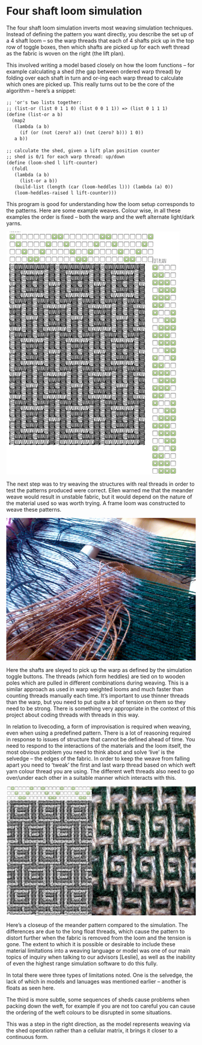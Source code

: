 
# Four shaft loom simulation

The four shaft loom simulation inverts most weaving simulation
techniques. Instead of defining the pattern you want directly, you
describe the set up of a 4 shaft loom – so the warp threads that each of
4 shafts pick up in the top row of toggle boxes, then which shafts are
picked up for each weft thread as the fabric is woven on the right (the
lift plan).

This involved writing a model based closely on how the loom functions –
for example calculating a shed (the gap between ordered warp thread) by
folding over each shaft in turn and or-ing each warp thread to calculate
which ones are picked up. This really turns out to be the core of the
algorithm – here’s a snippet:

    ;; 'or's two lists together:
    ;; (list-or (list 0 1 1 0) (list 0 0 1 1)) => (list 0 1 1 1)
    (define (list-or a b)
      (map2
       (lambda (a b)
         (if (or (not (zero? a)) (not (zero? b))) 1 0))
       a b))
    
    ;; calculate the shed, given a lift plan position counter
    ;; shed is 0/1 for each warp thread: up/down
    (define (loom-shed l lift-counter)
      (foldl
       (lambda (a b)
         (list-or a b))
       (build-list (length (car (loom-heddles l))) (lambda (a) 0))
       (loom-heddles-raised l lift-counter)))

This program is good for understanding how the loom setup corresponds to
the patterns. Here are some example weaves. Colour wise, in all these
examples the order is fixed – both the warp and the weft alternate
light/dark yarns.

![](figures/boxy.png)

The next step was to try weaving the structures with real threads in
order to test the patterns produced were correct. Ellen warned me that
the meander weave would result in unstable fabric, but it would depend
on the nature of the material used so was worth trying. A frame loom was
constructed to weave these patterns.

![](figures/frame-loom.jpg)

Here the shafts are sleyed to pick up the warp as defined by the
simulation toggle buttons. The threads (which form heddles) are tied on
to wooden poles which are pulled in different combinations during
weaving. This is a similar approach as used in warp weighted looms and
much faster than counting threads manually each time. It’s important to
use thinner threads than the warp, but you need to put quite a bit of
tension on them so they need to be strong. There is something very
appropriate in the context of this project about coding threads with
threads in this way.

In relation to livecoding, a form of improvisation is required when
weaving, even when using a predefined pattern. There is a lot of
reasoning required in response to issues of structure that cannot be
defined ahead of time. You need to respond to the interactions of the
materials and the loom itself, the most obvious problem you need to
think about and solve ‘live’ is the selvedge – the edges of the
fabric. In order to keep the weave from falling apart you need to
‘tweak’ the first and last warp thread based on which weft yarn colour
thread you are using. The different weft threads also need to go
over/under each other in a suitable manner which interacts with
this. 

![](figures/comp.jpg)

Here’s a closeup of the meander pattern compared to the simulation. The
differences are due to the long float threads, which cause the pattern
to distort further when the fabric is removed from the loom and the
tension is gone. The extent to which it is possible or desirable to
include these material limitations into a weaving language or model was
one of our main topics of inquiry when talking to our advisors [Leslie],
as well as the inability of even the highest range simulation software
to do this fully.

In total there were three types of limitations noted. One is the
selvedge, the lack of which in models and lanuages was mentioned earlier
– another is floats as seen here.

The third is more subtle, some sequences of sheds cause problems when
packing down the weft, for example if you are not too careful you can
cause the ordering of the weft colours to be disrupted in some
situations.

This was a step in the right direction, as the model represents weaving
via the shed operation rather than a cellular matrix, it brings it
closer to a continuous form. 
 
